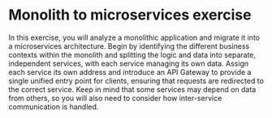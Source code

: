 # Monolith to microservices exercise

In this exercise, you will analyze a monolithic application and migrate it into a microservices architecture. Begin by identifying the different business contexts within the monolith and splitting the logic and data into separate, independent services, with each service managing its own data. Assign each service its own address and introduce an API Gateway to provide a single unified entry point for clients, ensuring that requests are redirected to the correct service. Keep in mind that some services may depend on data from others, so you will also need to consider how inter-service communication is handled.